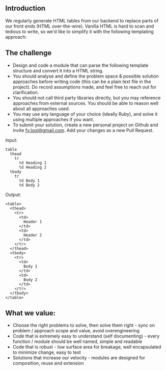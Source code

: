 ## Introduction
We regularly generate HTML tables from our backend to replace parts of our front ends (HTML over-the-wire). 
Vanilla HTML is hard to scan and tedious to write, so we'd like to simplify it with the following templating approach:

## The challenge
- Design and code a module that can parse the following template structure and convert it into a HTML string. 
- You should analyse and define the problem space & possible solution approaches before writing code (this can be a plain text file in the project). Do record assumptions made, and feel free to reach out for clarification.
- You should not call third party libraries directly, but you may reference approaches from external sources. You should be able to reason well about all approaches used. 
- You may use any language of your choice (ideally Ruby), and solve it using multiple approaches if you want. 
- To submit your solution, create a new personal project on Github and invite fy.looi@gmail.com. Add your changes as a new Pull Request. 

Input:
``` 
table
  thead
    tr
      td Heading 1
      td Heading 2
  tbody
    tr 
      td Body 1
      td Body 2
```

Output: 
```
<table>
  <thead>
    <tr>
      <td>
        Header 1
      </td>
      <td>
        Header 2
      </td>
    </tr>
  </thead>
  <tbody>
    <tr>
      <td>
        Body 1
      </td>
      <td>
        Body 2
      </td>
    </tr>
  </tbody>
</table>
```

## What we value:
- Choose the right problems to solve, then solve them right - sync on problem / approach scope and value, avoid overengineering
- Code that is extremely easy to understand (self documenting) - every function / module should be well named, simple and readable 
- Code that is robust - low surface area for breakage, well encapsulated to minimize change, easy to test
- Solutions that increase our velocity - modules are designed for composition, reuse and extension